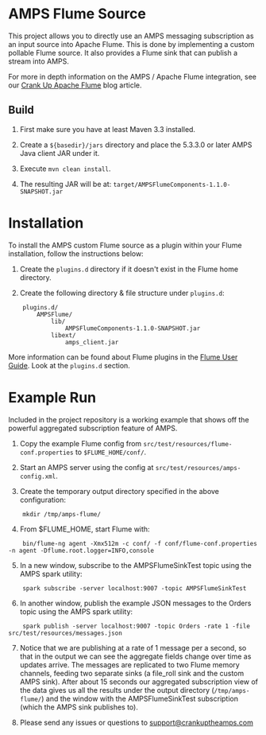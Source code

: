 # AMPS Flume Source

This project allows you to directly use an AMPS messaging subscription as an
input source into Apache Flume. This is done by implementing a custom pollable
Flume source. It also provides a Flume sink that can publish a stream into AMPS.

For more in depth information on the AMPS / Apache Flume integration, see our [Crank Up Apache Flume](http://www.crankuptheamps.com/blog/posts/2017/04/18/crank-up-flume-with-amps/) blog article.

## Build

1. First make sure you have at least Maven 3.3 installed.

2. Create a `${basedir}/jars` directory and place the 5.3.3.0 or later AMPS Java client JAR under it.

3. Execute `mvn clean install`.

4. The resulting JAR will be at: `target/AMPSFlumeComponents-1.1.0-SNAPSHOT.jar`


# Installation

To install the AMPS custom Flume source as a plugin within your Flume
installation, follow the instructions below:

1. Create the `plugins.d` directory if it doesn't exist in the Flume home
directory.

2. Create the following directory & file structure under `plugins.d`:

```
    plugins.d/
        AMPSFlume/
            lib/
                AMPSFlumeComponents-1.1.0-SNAPSHOT.jar
            libext/
                amps_client.jar
```

More information can be found about Flume plugins in the
[Flume User Guide](https://flume.apache.org/FlumeUserGuide.html).
Look at the `plugins.d` section.

# Example Run

Included in the project repository is a working example that shows off the powerful aggregated subscription feature of AMPS.

1. Copy the example Flume config from `src/test/resources/flume-conf.properties` to `$FLUME_HOME/conf/`.

2. Start an AMPS server using the config at `src/test/resources/amps-config.xml`.

3. Create the temporary output directory specified in the above configuration:
```
    mkdir /tmp/amps-flume/
```

4. From $FLUME_HOME, start Flume with:
```
    bin/flume-ng agent -Xmx512m -c conf/ -f conf/flume-conf.properties -n agent -Dflume.root.logger=INFO,console
```

5. In a new window, subscribe to the AMPSFlumeSinkTest topic using the AMPS spark utility:
```
    spark subscribe -server localhost:9007 -topic AMPSFlumeSinkTest
```

6. In another window, publish the example JSON messages to the Orders topic using the AMPS spark utility:
```
    spark publish -server localhost:9007 -topic Orders -rate 1 -file src/test/resources/messages.json
```

7. Notice that we are publishing at a rate of 1 message per a second, so that in the output we can see the aggregate fields change over time as updates arrive. The messages are replicated to two Flume memory channels, feeding two separate sinks (a file_roll sink and the custom AMPS sink). After about 15 seconds our aggregated subscription view of the data gives us all the results under the output directory (`/tmp/amps-flume/`) and the window with the AMPSFlumeSinkTest subscription (which the AMPS sink publishes to).

8. Please send any issues or questions to support@crankuptheamps.com
